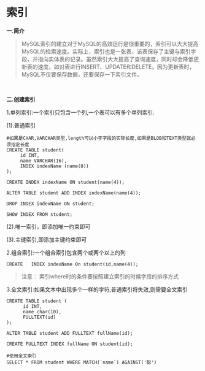 # 索引

**一.简介**

>MySQL索引的建立对于MySQL的高效运行是很重要的，索引可以大大提高MySQL的检索速度。实际上，索引也是一张表，该表保存了主键与索引字段，并指向实体表的记录。虽然索引大大提高了查询速度，同时却会降低更新表的速度，如对表进行INSERT、UPDATE和DELETE。因为更新表时，MySQL不仅要保存数据，还要保存一下索引文件。

<br/>

**二.创建索引**

1.单列索引:一个索引只包含一个列,一个表可以有多个单列索引.

(1).普通索引
	
```
#如果是CHAR,VARCHAR类型,length可以小于字段的实际长度,如果是BLOB和TEXT类型就必须指定长度
CREATE TABLE student(
	 id INT, 
	 name VARCHAR(16), 
	 INDEX indexName (name(8))
);
		
CREATE INDEX indexName ON student(name(4)); 
	
ALTER TABLE student ADD INDEX indexName(name(4));

DROP INDEX indexName ON student; 
	
SHOW INDEX FROM student;
```	
	
(2).唯一索引，即添加唯一约束即可
			
(3).主键索引,即添加主键约束即可

2.组合索引:一个组合索引包含两个或两个以上的列

```
CREATE	 INDEX indexName On student(id,name(4));
```

>注意：	索引where时的条件要按照建立索引的时候字段的排序方式


3.全文索引:如果文本中出现多个一样的字符,普通索引将失效,则需要全文索引

```
CREATE TABLE student ( 
      id INT, 
      name char(10),
      FULLTEXT(id) 
);

ALTER TABLE student ADD FULLTEXT fullName(id);

CREATE FULLTEXT INDEX fullName ON student(id);

#使用全文索引
SELECT * FROM student WHERE MATCH(`name`) AGAINST('聪')
```

